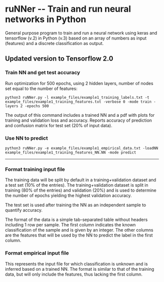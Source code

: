 # ruNNer -- Train and run neural networks in Python

General purpose program to train and run a neural network using keras and tensorflow (v.2) in Python (v.3) based on an array of numbers as input (features) and a discrete classification as output.

## Updated version to Tensorflow 2.0

### Train NN and get test accuracy
Run optimization for 500 epochs, using 2 hidden layers, number of nodes set equal to the number of features:

`python3 ruNNer.py -l example_files/example1_training_labels.txt -t example_files/example1_training_features.txt -verbose 0 -mode train -layers 2 -epochs 500`

The output of this command includes a trained NN and a pdf with plots for training and validation loss and accuracy. Reports accuracy of prediction and confusion matrix for test set (20% of input data).


### Use NN to predict
`python3 ruNNer.py -e example_files/example1_empirical_data.txt -loadNN example_files/example1_training_features_NN.NN -mode predict`



---
### Format training input file

The training data will be split by default in a training+validation dataset and a test set (10% of the entries).
The training+validation dataset is split in training (80% of the entries) and validation (20%) and is used to 
determine the number of epochs yielding the highest validation accuracy. 

The test set is used after training the NN as an independent sample to quantify accuracy.

The format of the data is a simple tab-separated table without headers including 1 row per sample. 
The first column indicates the known classification of the sample and is given by an integer.
The other columns are the features that will be used by the NN to predict the label in the first column.

### Format empirical input file

This represents the input file for which classification is unknown and is inferred based on a trained NN.
The format is similar to that of the training data, but will only include the features, thus lacking the first column.
